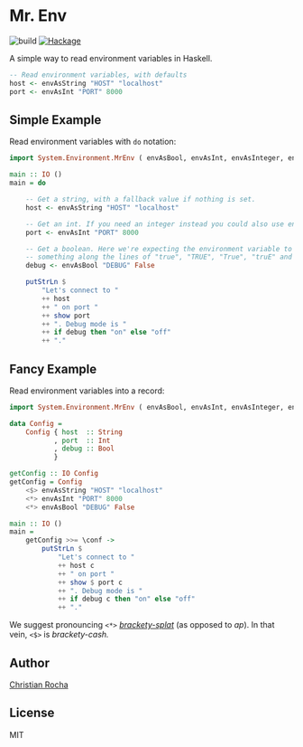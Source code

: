 # Mr. Env

![build][action-badge] [![Hackage][hackage-shield]][hackage]

[action-badge]: https://github.com/meowgorithm/mr-env/workflows/build/badge.svg
[hackage]: http://hackage.haskell.org/package/mr-env
[hackage-shield]: https://img.shields.io/hackage/v/mr-env.svg?style=flat&color=blueviolet

A simple way to read environment variables in Haskell.

```haskell
-- Read environment variables, with defaults
host <- envAsString "HOST" "localhost"
port <- envAsInt "PORT" 8000
```

## Simple Example

Read environment variables with `do` notation:

```haskell
import System.Environment.MrEnv ( envAsBool, envAsInt, envAsInteger, envAsString )

main :: IO ()
main = do

    -- Get a string, with a fallback value if nothing is set.
    host <- envAsString "HOST" "localhost"

    -- Get an int. If you need an integer instead you could also use envAsInteger.
    port <- envAsInt "PORT" 8000

    -- Get a boolean. Here we're expecting the environment variable to reading
    -- something along the lines of "true", "TRUE", "True", "truE" and so on.
    debug <- envAsBool "DEBUG" False

    putStrLn $
        "Let's connect to "
        ++ host
        ++ " on port "
        ++ show port
        ++ ". Debug mode is "
        ++ if debug then "on" else "off"
        ++ "."
```

## Fancy Example

Read environment variables into a record:

```haskell
import System.Environment.MrEnv ( envAsBool, envAsInt, envAsInteger, envAsString )

data Config =
    Config { host  :: String
           , port  :: Int
           , debug :: Bool
           }

getConfig :: IO Config
getConfig = Config
    <$> envAsString "HOST" "localhost"
    <*> envAsInt "PORT" 8000
    <*> envAsBool "DEBUG" False

main :: IO ()
main =
    getConfig >>= \conf ->
        putStrLn $
            "Let's connect to "
            ++ host c
            ++ " on port "
            ++ show $ port c
            ++ ". Debug mode is "
            ++ if debug c then "on" else "off"
            ++ "."
```

We suggest pronouncing `<*>` _[brackety-splat][1]_ (as
opposed to _ap_). In that vein, `<$>` is _brackety-cash._

[1]: https://www.reddit.com/r/haskell/comments/241jcm/how_do_you_say/

## Author

[Christian Rocha](https://github.com/meowgorithm)

## License

MIT
